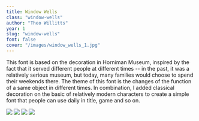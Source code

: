 ```yaml
---
title: Window Wells
class: "window-wells"
author: "Theo Willitts"
year: 1
slug: "window-wells"
font: false
cover: "/images/window_wells_1.jpg"
---
```


This font is based on the decoration in Horniman Museum, inspired by the fact that it served different people at different times -- in the past, it was a relatively serious museum, but today, many families would choose to spend their weekends there. The theme of this font is the changes of the function of a same object in different times. In combination, I added classical decoration on the basic of relatively modern characters to create a simple font that people can use daily in title, game and so on. 

![](/images/window_wells_1.jpg)
![](/images/window_wells_2.jpg)
![](/images/window_wells_3.jpg)
![](/images/window_wells_4.jpg)